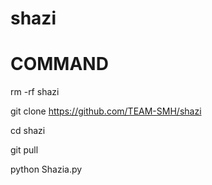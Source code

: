 # shazi

# COMMAND

rm -rf shazi

git clone https://github.com/TEAM-SMH/shazi

cd shazi

git pull

python Shazia.py
